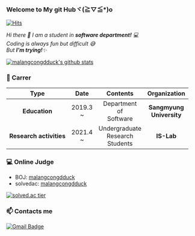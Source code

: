 ### Welcome to My git Hubヾ(≧▽≦*)o
[![Hits](https://hits.seeyoufarm.com/api/count/incr/badge.svg?url=https%3A%2F%2Fgithub.com%2Fmalangcongdduck&count_bg=%237CB3DD&title_bg=%23004C98&icon=&icon_color=%23E7E7E7&title=hits&edge_flat=false)](https://hits.seeyoufarm.com)
<p>
  <em>
    Hi there 👋
    I am a student in <b>software department!</b> 💻 <br>
    Coding is always fun but difficult 😅 <br>
    But <b>I'm trying!</b>✨
  </em>  
</p>

[![malangcongdduck's github stats](https://github-readme-stats.vercel.app/api?username=malangcongdduck)](https://github.com/malangcongdduck/github-readme-stats)

### 🐾 Carrer
|    **Type**   |   **Date**  |         **Contents**         |       **Organization**      |
|:-------------:|:-----------:|:----------------------------:|:---------------------------:|
| **Education** | 2019.3<br>~ | Department<br>of<br>Software | **Sangmyung<br>University** |
| **Research activities** | 2021.4<br>~ | Undergraduate<br>Research<br>Students | **IS-Lab** |


### 💻 Online Judge 
* BOJ: [malangcongdduck](http://icpc.me/malangcongdduck)
* solvedac: [malangcongdduck](https://solved.ac/profile/malangcongdduck)

[![solved.ac tier](http://mazassumnida.wtf/api/generate_badge?boj=malangcongdduck)](https://solved.ac/malangcongdduck)


### 📫 Contacts me
[![Gmail Badge](https://img.shields.io/badge/Gmail-d14836?style=flat-square&logo=Gmail&logoColor=white&link=mailto:cielciel107@gmail.com)](mailto:cielciel107@gmail.com)
